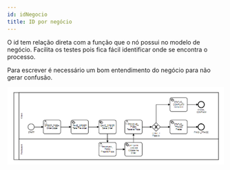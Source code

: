 ```yaml
---
id: idNegocio
title: ID por negócio
---
```



O id tem relação direta com a função que o nó possui no modelo de negócio.
Facilita os testes pois fica fácil identificar onde se encontra o processo. 

Para escrever é necessário um bom entendimento do negócio para não gerar confusão. 

![pizza-2-negocio](../../../static/img/id_negocio.png)